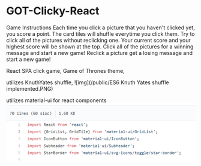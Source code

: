 # GOT-Clicky-React

Game Instructions
Each time you click a picture that you haven't clicked yet, you score a point. The card tiles will shuffle everytime you click them. Try to click all of the pictures without reclicking one. Your current score and your highest score will be shown at the top. Click all of the pictures for a winning message and start a new game! Reclick a picture get a losing message and start a new game!

React SPA click game,
Game of Thrones theme,

utilizes KnuthYates shuffle,
![img](/public/ES6 Knuth Yates shuffle implemented.PNG)

utilizes material-ui for react components
![img](/public/GOT-clicky.PNG)

